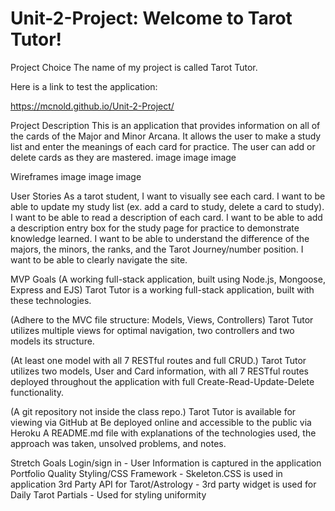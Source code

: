 # Unit-2-Project: Welcome to Tarot Tutor!
Project Choice
The name of my project is called Tarot Tutor.

Here is a link to test the application:

https://mcnold.github.io/Unit-2-Project/

Project Description
This is an application that provides information on all of the cards of the Major and Minor Arcana. It allows the user to make a study list and enter the meanings of each card for practice. The user can add or delete cards as they are mastered.
image
image
image

Wireframes
image
image
image

User Stories
As a tarot student, I want to visually see each card. I want to be able to update my study list (ex. add a card to study, delete a card to study). I want to be able to read a description of each card. I want to be able to add a description entry box for the study page for practice to demonstrate knowledge learned. I want to be able to understand the difference of the majors, the minors, the ranks, and the Tarot Journey/number position. I want to be able to clearly navigate the site.

MVP Goals
(A working full-stack application, built using Node.js, Mongoose, Express and EJS)
Tarot Tutor is a working full-stack application, built with these technologies.

(Adhere to the MVC file structure: Models, Views, Controllers)
Tarot Tutor utilizes multiple views for optimal navigation, two controllers and two models its structure.

(At least one model with all 7 RESTful routes and full CRUD.)
Tarot Tutor utilizes two models, User and Card information, with all 7 RESTful routes deployed throughout the application with full Create-Read-Update-Delete functionality.

(A git repository not inside the class repo.)
Tarot Tutor is available for viewing via GitHub at 
Be deployed online and accessible to the public via Heroku
A README.md file with explanations of the technologies used, the approach was taken, unsolved problems, and notes.


Stretch Goals
Login/sign in - User Information is captured in the application
Portfolio Quality Styling/CSS Framework - Skeleton.CSS is used in application
3rd Party API for Tarot/Astrology - 3rd party widget is used for Daily Tarot
Partials - Used for styling uniformity